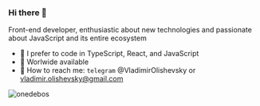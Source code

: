 ### Hi there 👋

Front-end developer, enthusiastic about new technologies and passionate about JavaScript and its entire ecosystem

- 🔭 I prefer to code in TypeScript, React, and JavaScript
- 🌱 Worlwide available
- 📧 How to reach me: ```telegram``` @VladimirOlishevsky or vladimir.olishevsky@gmail.com  

<img align="left" src="https://github-readme-stats.vercel.app/api/top-langs/?username=VladimirOlishevsky&layout=compact&hide=html" alt="onedebos" >
